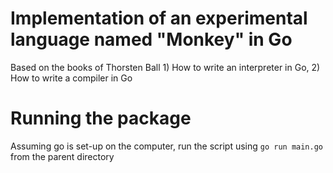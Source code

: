 # Implementation of an experimental language named "Monkey" in Go

Based on the books of Thorsten Ball 1) How to write an interpreter in Go, 2) How to write a compiler in Go <br />

# Running the package
Assuming go is set-up on the computer,  run the script using `go run main.go` from the parent directory
